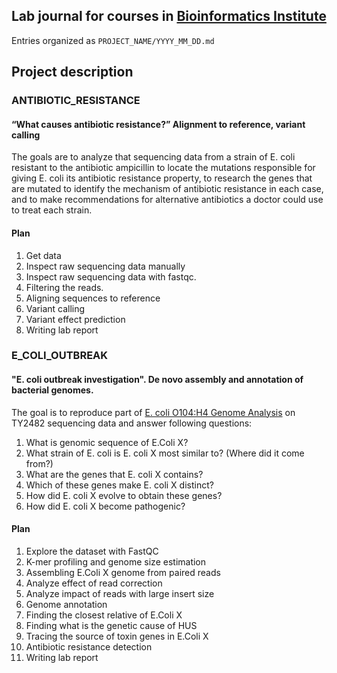 ## Lab journal for courses in [Bioinformatics Institute](https://bioinf.me/education/program/)

Entries organized as `PROJECT_NAME/YYYY_MM_DD.md`

## Project description
### ANTIBIOTIC_RESISTANCE
#### “What causes antibiotic resistance?” Alignment to reference, variant calling
The goals are to analyze that sequencing data from a strain of E. coli resistant to the antibiotic ampicillin to locate the mutations responsible for giving E. coli its antibiotic resistance property, to research the genes that are mutated to identify the mechanism of antibiotic resistance in each case, and to make recommendations for alternative antibiotics a doctor could use to treat each strain.

#### Plan
1. Get data
2. Inspect raw sequencing data manually
3. Inspect raw sequencing data with fastqc.
4. Filtering the reads.
5. Aligning sequences to reference
6. Variant calling
7. Variant effect prediction
8. Writing lab report

### E_COLI_OUTBREAK
#### "E. coli outbreak investigation". De novo assembly and annotation of bacterial genomes.
The goal is to reproduce part of [E. coli O104:H4 Genome Analysis](https://github.com/ehec-outbreak-crowdsourced/BGI-data-analysis/wiki) on TY2482 sequencing data and answer following questions:
1. What is genomic sequence of E.Coli X?
2. What strain of E. coli is E. coli X most similar to? (Where did it come from?)
3. What are the genes that E. coli X contains?
4. Which of these genes make E. coli X distinct?
5. How did E. coli X evolve to obtain these genes?
6. How did E. coli X become pathogenic?

#### Plan
1. Explore the dataset with FastQC
2. K-mer profiling and genome size estimation
3. Assembling E.Coli X genome from paired reads
4. Analyze effect of read correction
5. Analyze impact of reads with large insert size
6. Genome annotation
7. Finding the closest relative of E.Coli X
8. Finding what is the genetic cause of HUS
9. Tracing the source of toxin genes in E.Coli X
10. Antibiotic resistance detection
11. Writing lab report